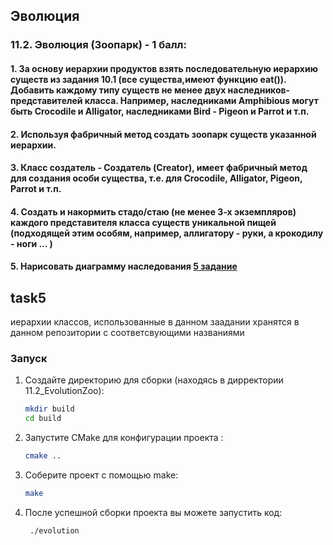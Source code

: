 ## Эволюция
### 11.2. Эволюция (Зоопарк) - 1 балл:
#### 1. За основу иерархии продуктов взять последовательную иерархию существ из задания 10.1 (все существа,имеют функцию eat()). Добавить каждому типу существ не менее двух наследников-представителей класса. Например, наследниками Amphibious могут быть Crocodile и Alligator, наследниками Bird - Pigeon и Parrot и т.п.
#### 2. Используя фабричный метод создать зоопарк существ указанной иерархии.
#### 3. Класс создатель - Создатель (Creator), имеет фабричный метод для создания особи существа, т.е. для Crocodile, Alligator, Pigeon, Parrot и т.п.
#### 4. Создать и накормить стадо/стаю (не менее 3-х экземпляров) каждого представителя класса существ уникальной пищей (подходящей этим особям, например, аллигатору - руки, а крокодилу - ноги … )
#### 5. Нарисовать диаграмму наследования [5 задание](#task5)

## task5
иерархии классов, использованные в данном заадании хранятся в данном репозитории с соответсвующими названиями


### Запуск

1. Создайте директорию для сборки (находясь в дирректории 11.2_EvolutionZoo):
   ```sh
   mkdir build
   cd build
   ```
2. Запустите CMake для конфигурации проекта :

   ```sh
   cmake ..
   ```

3. Соберите проект с помощью make:
   ```sh
   make
   ```
4. После успешной сборки проекта вы можете запустить код:
   ```sh
    ./evolution
   ```
   
